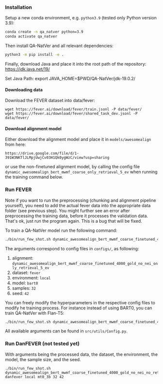 ### Installation

Setup a new conda environment, e.g. `python3.9` (tested only Python version 3.9):

```bash
conda create -n qa_natver python=3.9
conda activate qa_natver
```

Then install QA-NatVer and all relevant dependencies:
```bash
python3 -m pip install -e .
```

Finally, download Java and place it into the root path of the repository:
https://jdk.java.net/19/

Set Java Path:
export JAVA_HOME=$PWD/QA-NatVer/jdk-19.0.2/

#### Downloading data

Download the FEVER dataset into data/fever:

```
wget https://fever.ai/download/fever/train.jsonl -P data/fever/
wget https://fever.ai/download/fever/shared_task_dev.jsonl -P data/fever/
```


#### Download alignment model

Either download the alignment model and place it in ```models/awesomealign``` from here:

`https://drive.google.com/file/d/1-391W3NKTlJLMpjUwjCv03H1Qk0ygWzC/view?usp=sharing`

or use the non-finetuned alignment model, by calling the config file `dynamic_awesomealign_bert_mwmf_coarse_only_retrieval_5_ev` when running the training command below.


### Run FEVER

Note if you want to run the preprocessing (chunking and alignment pipeline yourself), you need to add the actual fever data into the appropriate data folder (see previous step). You might further see an error after preprocessing the training data, before it processes the validation data. That's ok, just run the program again. This is a bug that will be fixed.

To train a QA-NatVer model run the following command:

```bash
./bin/run_few_shot.sh dynamic_awesomealign_bert_mwmf_coarse_finetuned_4000_gold_no_nei_only_retrieval_5_ev fever local bart0 32 42
```

The arguments correspond to config files in `configs/`, as following:
1. alignment: `dynamic_awesomealign_bert_mwmf_coarse_finetuned_4000_gold_no_nei_only_retrieval_5_ev`
2. dataset: `fever`
3. environment: `local`
4. model: `bart0`
5. samples: `32`
6. seed: `42`

You can freely modify the hyperparameters in the respective config files to modify he training process. For instance instead of using BART0, you can train QA-NatVer with Flan-T5:

```bash
./bin/run_few_shot.sh dynamic_awesomealign_bert_mwmf_coarse_finetuned_4000_gold_no_nei_only_retrieval_5_ev fever local flant5_xl 32 42
```

 All available arguments can be found in `src/utils/Config.py`.
 

### Run DanFEVER (not tested yet)

With arguments being the processed data, the dataset, the environment, the model, the sample size, and the seed.

```
./bin/run_few_shot.sh dynamic_awesomealign_bert_mwmf_coarse_finetuned_4000_gold_no_nei_no_retrieval_2_ev danfever local mt0_3b 32 42
```
